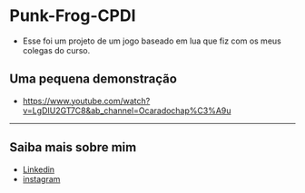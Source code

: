# Punk-Frog-CPDI
+ Esse foi um projeto de um jogo baseado em lua que fiz com os meus colegas do curso. 

## Uma pequena demonstração

+ https://www.youtube.com/watch?v=LgDIU2GT7C8&ab_channel=Ocaradochap%C3%A9u

<hr>

## Saiba mais sobre mim
- [Linkedin](https://www.linkedin.com/in/luccas-noschang-95173220b/)
- [instagram](https://www.instagram.com/lnoschangl/)
